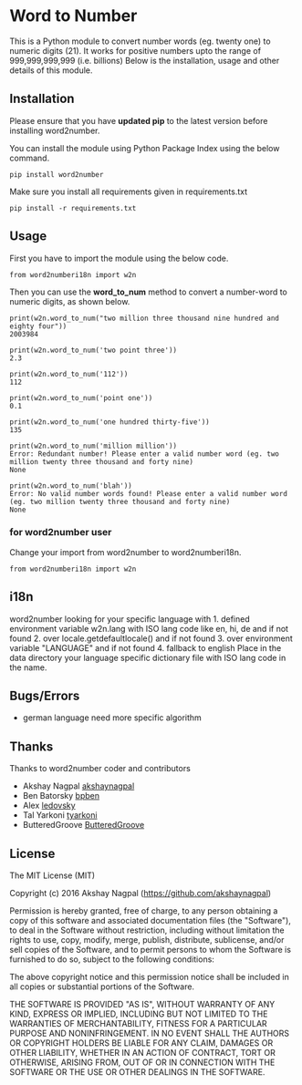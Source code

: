# Word to Number

This is a Python module to convert number words (eg. twenty one) to numeric digits (21).
It works for positive numbers upto the range of 999,999,999,999 (i.e. billions)
Below is the installation, usage and other details of this module.

## Installation

Please ensure that you have **updated pip** to the latest version before installing word2number.

You can install the module using Python Package Index using the below command.

    pip install word2number

Make sure you install all requirements given in requirements.txt
```
pip install -r requirements.txt
```
## Usage

First you have to import the module using the below code.

    from word2numberi18n import w2n

Then you can use the **word_to_num** method to convert a number-word to numeric digits, as shown below.
```
print(w2n.word_to_num("two million three thousand nine hundred and eighty four"))
2003984
```
```
print(w2n.word_to_num('two point three')) 
2.3
```
```
print(w2n.word_to_num('112')) 
112
```
```
print(w2n.word_to_num('point one')) 
0.1
```
```
print(w2n.word_to_num('one hundred thirty-five')) 
135
```
```
print(w2n.word_to_num('million million'))
Error: Redundant number! Please enter a valid number word (eg. two million twenty three thousand and forty nine)
None
```
```
print(w2n.word_to_num('blah'))
Error: No valid number words found! Please enter a valid number word (eg. two million twenty three thousand and forty nine)
None
```

### for word2number user
Change your import from word2number to word2numberi18n.

    from word2numberi18n import w2n

## i18n
word2number looking for your specific language with
    1. defined environment variable w2n.lang with ISO lang code like en, hi, de and if not found
    2. over locale.getdefaultlocale() and if not found
    3. over environment variable "LANGUAGE" and if not found
    4. fallback to english 
Place in the data directory your language specific dictionary file with ISO lang code in the name.
    

## Bugs/Errors
- german language need more specific algorithm

## Thanks
Thanks to word2number coder and contributors 
- Akshay Nagpal [akshaynagpal](https://github.com/akshaynagpal)
- Ben Batorsky [bpben](https://github.com/bpben)
- Alex [ledovsky](https://github.com/ledovsky)
- Tal Yarkoni [tyarkoni](https://github.com/tyarkoni)
- ButteredGroove [ButteredGroove](https://github.com/ButteredGroove)

## License
The MIT License (MIT)

Copyright (c) 2016 Akshay Nagpal (https://github.com/akshaynagpal)

Permission is hereby granted, free of charge, to any person obtaining a copy
of this software and associated documentation files (the "Software"), to deal
in the Software without restriction, including without limitation the rights
to use, copy, modify, merge, publish, distribute, sublicense, and/or sell
copies of the Software, and to permit persons to whom the Software is
furnished to do so, subject to the following conditions:

The above copyright notice and this permission notice shall be included in all
copies or substantial portions of the Software.

THE SOFTWARE IS PROVIDED "AS IS", WITHOUT WARRANTY OF ANY KIND, EXPRESS OR
IMPLIED, INCLUDING BUT NOT LIMITED TO THE WARRANTIES OF MERCHANTABILITY,
FITNESS FOR A PARTICULAR PURPOSE AND NONINFRINGEMENT. IN NO EVENT SHALL THE
AUTHORS OR COPYRIGHT HOLDERS BE LIABLE FOR ANY CLAIM, DAMAGES OR OTHER
LIABILITY, WHETHER IN AN ACTION OF CONTRACT, TORT OR OTHERWISE, ARISING FROM,
OUT OF OR IN CONNECTION WITH THE SOFTWARE OR THE USE OR OTHER DEALINGS IN THE
SOFTWARE.
